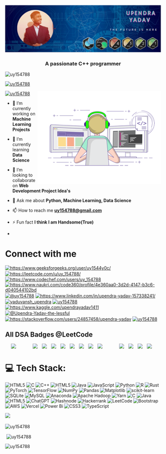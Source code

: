 

<div align="center"> <img src="https://github.com/uy154788/uy154788/blob/main/Screenshot%202024-05-03%20210605.png"> </div>
 <h3 align="center">A passionate C++ programmer </h3>
<p align="left"> <img src="https://komarev.com/ghpvc/?username=uy154788&label=Profile%20views&color=0e75b6&style=flat" alt="uy154788" /> </p>

<p align="left"> <a href="https://github.com/ryo-ma/github-profile-trophy"><img src="https://github-profile-trophy.vercel.app/?username=uy154788" alt="uy154788" /></a> </p>
<img align="right" alt="Coding" width="400" src="https://raw.githubusercontent.com/devSouvik/devSouvik/master/gif3.gif">

<p align="left"> <a href="https://twitter.com/uy154788" target="blank"><img src="https://img.shields.io/twitter/follow/uy154788?logo=twitter&style=for-the-badge" alt="uy154788" /></a> </p>

- 🔭 I’m currently working on **Machine Learning Projects**

- 🌱 I’m currently learning **Data Science**

- 👯 I’m looking to collaborate on **Web Development Project Idea's**

- 💬 Ask me about **Python, Machine Learning, Data Science**

- 📫 How to reach me **uy154788@gmail.com**

- ⚡ Fun fact **I think I am Handsome(True)**
- 
# Connect with me
<p align="left">
<a href="https://www.geeksforgeeks.org/user/uy1544y0c/" target="blank"><img align="center" src="https://raw.githubusercontent.com/rahuldkjain/github-profile-readme-generator/master/src/images/icons/Social/geeks-for-geeks.svg" alt="https://www.geeksforgeeks.org/user/uy1544y0c/" height="30" width="40" /></a>
<a href="https://leetcode.com/u/uy_154788/" target="blank"><img align="center" src="https://upload.wikimedia.org/wikipedia/commons/1/19/LeetCode_logo_black.png" alt="https://leetcode.com/u/uy_154788/" height="30" width="40" /></a>
<a href="https://www.codechef.com/users/uy_154788" target="blank"><img align="center" src="https://cdn.dribbble.com/users/70628/screenshots/1743345/codechef.png" alt="https://www.codechef.com/users/uy_154788" height="30" width="40" /></a>
<a href="https://www.naukri.com/code360/profile/4e360aa0-3d2d-4147-b3c6-d040544102bd" target="blank"><img align="center" src="https://www.financialexpress.com/wp-content/uploads/2023/05/APIS-and-NxtWave-image-37-3.jpg" alt="https://www.naukri.com/code360/profile/4e360aa0-3d2d-4147-b3c6-d040544102bd" height="30" width="40" /></a>
<a href="https://www.hackerrank.com/profile/uy154788" target="blank"><img align="center" src="https://raw.githubusercontent.com/rahuldkjain/github-profile-readme-generator/master/src/images/icons/Social/hackerrank.svg" alt="@uy154788" height="30" width="40" /></a>
<a href="https://www.linkedin.com/in/upendra-yadav-157338241/" target="blank"><img align="center" src="https://raw.githubusercontent.com/rahuldkjain/github-profile-readme-generator/master/src/images/icons/Social/linked-in-alt.svg" alt="https://www.linkedin.com/in/upendra-yadav-157338241/" height="30" width="40" /></a> 
  <a href="https://www.instagram.com/yaduvansh_upendra/" target="blank"><img align="center" src="https://raw.githubusercontent.com/rahuldkjain/github-profile-readme-generator/master/src/images/icons/Social/instagram.svg" alt="yaduvansh_upendra" height="30" width="40" /></a>
 <a href="https://twitter.com/uy154788" target="blank"><img align="center" src="https://raw.githubusercontent.com/rahuldkjain/github-profile-readme-generator/master/src/images/icons/Social/twitter.svg" alt="uy154788" height="30" width="40" /></a> 
<a href="https://www.kaggle.com/upendrayadav1411" target="blank"><img align="center" src="https://raw.githubusercontent.com/rahuldkjain/github-profile-readme-generator/master/src/images/icons/Social/kaggle.svg" alt="https://www.kaggle.com/upendrayadav1411" height="30" width="40" /></a>
<a href="https://codepen.io/Upendra-Yadav-the-lessful" target="blank"><img align="center" src="https://raw.githubusercontent.com/rahuldkjain/github-profile-readme-generator/master/src/images/icons/Social/codepen.svg" alt="@Upendra-Yadav-the-lessful" height="30" width="40" /></a>
<a href="https://stackoverflow.com/users/24857458/upendra-yadav" target="blank"><img align="center" src="https://raw.githubusercontent.com/rahuldkjain/github-profile-readme-generator/master/src/images/icons/Social/stack-overflow.svg" alt="https://stackoverflow.com/users/24857458/upendra-yadav" height="30" width="40" /></a>
<a href="https://codeforces.com/profile/uy154788" target="blank"><img align="center" src="https://d1yjjnpx0p53s8.cloudfront.net/styles/logo-thumbnail/s3/062020/codeforces_logo.png?Qlx1_zCw.Q4T7PHPosbkLyNiBJQWX7GD&itok=6wPhjh1X" alt="uy154788" height="30" width="40" /></a>
</p>

## All DSA Badges @LeetCode
<p align="center">
    <img src="https://assets.leetcode.com/static_assets/marketing/2024-100-new.gif" width="60px" style="margin-right: 50px;">
    <img src="https://assets.leetcode.com/static_assets/marketing/2024-50.gif" width="60px" style="margin-right: 10px;">
    <img src="https://assets.leetcode.com/static_assets/public/images/badges/2024/gif/2024-06.gif" width="60px" style="margin-right: 10px;">
    <img src="https://assets.leetcode.com/static_assets/public/images/badges/2024/gif/2024-05.gif" width="60px" style="margin-right: 10px;">
    <img src="https://assets.leetcode.com/static_assets/public/images/badges/2024/gif/2024-04.gif" width="60px" style="margin-right: 10px;">
    <img src="https://assets.leetcode.com/static_assets/public/images/badges/2024/gif/2024-03.gif" width="60px" style="margin-right: 10px;">
    <img src="https://assets.leetcode.com/static_assets/public/images/badges/2024/gif/2024-02.gif" width="60px" style="margin-right: 10px;">
    <img src="https://assets.leetcode.com/static_assets/public/images/badges/2024/gif/2024-01.gif" width="60px" style="margin-right: 10px;">
    <img src="https://assets.leetcode.com/static_assets/marketing/2023-100.gif" width="60px" style="margin-right: 50px;">
    <img src="https://assets.leetcode.com/static_assets/marketing/2023-50.gif" width="60px" style="margin-right: 10px;">
    <img src="https://assets.leetcode.com/static_assets/public/images/badges/2023/gif/2023-12.gif" width="60px" style="margin-right: 10px;">
    <img src="https://assets.leetcode.com/static_assets/public/images/badges/2023/gif/2023-11.gif" width="60px" style="margin-right: 10px;">
    <img src="https://assets.leetcode.com/static_assets/public/images/badges/2023/gif/2023-10.gif" width="60px" style="margin-right: 10px;">
</p>




# 💻 Tech Stack:
![HTML5](https://img.shields.io/badge/html5-%23E34F26.svg?style=for-the-badge&logo=html5&logoColor=white) ![C](https://img.shields.io/badge/c-%2300599C.svg?style=for-the-badge&logo=c&logoColor=white) ![C++](https://img.shields.io/badge/c++-%2300599C.svg?style=for-the-badge&logo=c%2B%2B&logoColor=white) ![HTML5](https://img.shields.io/badge/html5-%23E34F26.svg?style=for-the-badge&logo=html5&logoColor=white) ![Java](https://img.shields.io/badge/java-%23ED8B00.svg?style=for-the-badge&logo=openjdk&logoColor=white) ![JavaScript](https://img.shields.io/badge/javascript-%23323330.svg?style=for-the-badge&logo=javascript&logoColor=%23F7DF1E) ![Python](https://img.shields.io/badge/python-3670A0?style=for-the-badge&logo=python&logoColor=ffdd54) ![R](https://img.shields.io/badge/r-%23276DC3.svg?style=for-the-badge&logo=r&logoColor=white) ![Rust](https://img.shields.io/badge/rust-%23000000.svg?style=for-the-badge&logo=rust&logoColor=white) ![PyTorch](https://img.shields.io/badge/PyTorch-%23EE4C2C.svg?style=for-the-badge&logo=PyTorch&logoColor=white) ![TensorFlow](https://img.shields.io/badge/TensorFlow-%23FF6F00.svg?style=for-the-badge&logo=TensorFlow&logoColor=white) ![NumPy](https://img.shields.io/badge/numpy-%23013243.svg?style=for-the-badge&logo=numpy&logoColor=white) ![Pandas](https://img.shields.io/badge/pandas-%23150458.svg?style=for-the-badge&logo=pandas&logoColor=white) ![Matplotlib](https://img.shields.io/badge/Matplotlib-%23ffffff.svg?style=for-the-badge&logo=Matplotlib&logoColor=black) ![scikit-learn](https://img.shields.io/badge/scikit--learn-%23F7931E.svg?style=for-the-badge&logo=scikit-learn&logoColor=white) ![SQLite](https://img.shields.io/badge/sqlite-%2307405e.svg?style=for-the-badge&logo=sqlite&logoColor=white) ![MySQL](https://img.shields.io/badge/mysql-%2300000f.svg?style=for-the-badge&logo=mysql&logoColor=white) ![Anaconda](https://img.shields.io/badge/Anaconda-%2344A833.svg?style=for-the-badge&logo=anaconda&logoColor=white) ![Apache Hadoop](https://img.shields.io/badge/Apache%20Hadoop-66CCFF?style=for-the-badge&logo=apachehadoop&logoColor=black) ![Yarn](https://img.shields.io/badge/yarn-%232C8EBB.svg?style=for-the-badge&logo=yarn&logoColor=white) ![C](https://img.shields.io/badge/c-%2300599C.svg?style=for-the-badge&logo=c&logoColor=white) ![Java](https://img.shields.io/badge/java-%23ED8B00.svg?style=for-the-badge&logo=openjdk&logoColor=white) ![HTML5](https://img.shields.io/badge/html5-%23E34F26.svg?style=for-the-badge&logo=html5&logoColor=white) ![ChatGPT](https://img.shields.io/badge/chatGPT-74aa9c?style=for-the-badge&logo=openai&logoColor=white) ![Hashnode](https://img.shields.io/badge/Hashnode-2962FF?style=for-the-badge&logo=hashnode&logoColor=white) ![Hackerrank](https://img.shields.io/badge/-Hackerrank-2EC866?style=for-the-badge&logo=HackerRank&logoColor=white) ![LeetCode](https://img.shields.io/badge/LeetCode-000000?style=for-the-badge&logo=LeetCode&logoColor=#d16c06) ![Bootstrap](https://img.shields.io/badge/bootstrap-%238511FA.svg?style=for-the-badge&logo=bootstrap&logoColor=white) ![AWS](https://img.shields.io/badge/AWS-%23FF9900.svg?style=for-the-badge&logo=amazon-aws&logoColor=white) ![Vercel](https://img.shields.io/badge/vercel-%23000000.svg?style=for-the-badge&logo=vercel&logoColor=white) ![Power Bi](https://img.shields.io/badge/power_bi-F2C811?style=for-the-badge&logo=powerbi&logoColor=black)
![CSS3](https://img.shields.io/badge/css3-%231572B6.svg?style=for-the-badge&logo=css3&logoColor=white) ![TypeScript](https://img.shields.io/badge/typescript-%23007ACC.svg?style=for-the-badge&logo=typescript&logoColor=white)








  
  <img src="https://capsule-render.vercel.app/api?type=waving&color=gradient&height=100&section=footer"/>
</p>

<p><img align="center" src="https://github-readme-streak-stats.herokuapp.com/?user=uy154788&" alt="uy154788" /></p>  
<p>&nbsp;<img align="center" src="https://github-readme-stats.vercel.app/api?username=uy154788&show_icons=true&locale=en" alt="uy154788" /></p>
<p><img align="left" src="https://github-readme-stats.vercel.app/api/top-langs?username=uy154788&show_icons=true&locale=en&layout=compact" alt="uy154788" /></p>
